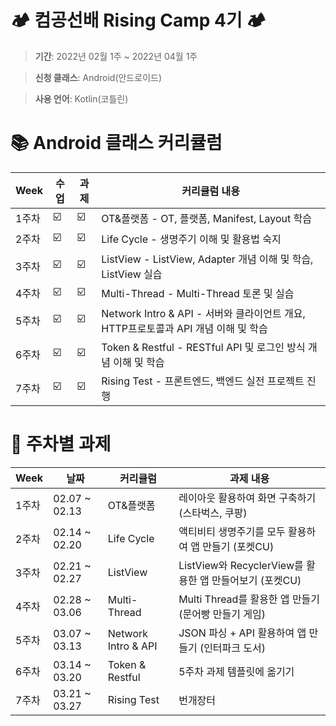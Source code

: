 # 🏕 컴공선배 Rising Camp 4기 🏕

>**기간**: 2022년 02월 1주 ~ 2022년 04월 1주


>**신청 클래스**: Android(안드로이드)


>**사용 언어**: Kotlin(코틀린)


# 📚 Android 클래스 커리큘럼

| Week | 수업 | 과제 | 커리큘럼 내용 |
| ------ | -- | -- |----------- |
| 1주차 | ☑️ | ☑️ | OT&플랫폼 - OT, 플랫폼, Manifest, Layout 학습 |
| 2주차 | ☑️ | ☑️ | Life Cycle - 생명주기 이해 및 활용법 숙지 |
| 3주차 | ☑️ | ☑️ | ListView - ListView, Adapter 개념 이해 및 학습, ListView 실습 |
| 4주차 | ☑️ | ☑️ | Multi-Thread - Multi-Thread 토론 및 실습 |
| 5주차 | ☑️ | ☑️ | Network Intro & API - 서버와 클라이언트 개요, HTTP프로토콜과 API 개념 이해 및 학습 |
| 6주차 | ☑️ | ☑️ | Token & Restful - RESTful API 및 로그인 방식 개념 이해 및 학습 |
| 7주차 | ☑️ | ☑️ | Rising Test - 프론트엔드, 백엔드 실전 프로젝트 진행 |
  
  
# 📝 주차별 과제

| Week | 날짜 | 커리큘럼 | 과제 내용 |
| ------ | -- | -- | ----------- |
| 1주차 | 02.07 ~ 02.13 | OT&플랫폼 | 레이아웃 활용하여 화면 구축하기 (스타벅스, 쿠팡) |
| 2주차 | 02.14 ~ 02.20 | Life Cycle | 액티비티 생명주기를 모두 활용하여 앱 만들기 (포켓CU) |
| 3주차 | 02.21 ~ 02.27 | ListView | ListView와 RecyclerView를 활용한 앱 만들어보기 (포켓CU) |
| 4주차 | 02.28 ~ 03.06 | Multi-Thread | Multi Thread를 활용한 앱 만들기 (문어빵 만들기 게임) |
| 5주차 | 03.07 ~ 03.13 | Network Intro & API | JSON 파싱 + API 활용하여 앱 만들기 (인터파크 도서) |
| 6주차 | 03.14 ~ 03.20 | Token & Restful | 5주차 과제 템플릿에 옮기기 |
| 7주차 | 03.21 ~ 03.27 | Rising Test | 번개장터  |
